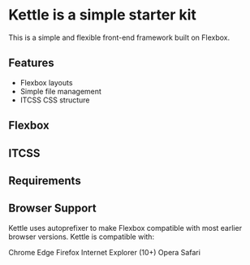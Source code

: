 # Kettle is a simple starter kit

This is a simple and flexible front-end framework built on Flexbox.

## Features

* Flexbox layouts
* Simple file management
* ITCSS CSS structure

## Flexbox


## ITCSS


## Requirements


## Browser Support

Kettle uses autoprefixer to make Flexbox compatible with most earlier browser versions. Kettle is compatible with:

Chrome
Edge
Firefox
Internet Explorer (10+)
Opera
Safari
